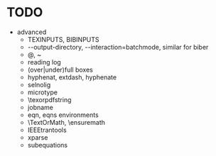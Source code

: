 # TODO

* advanced
  - TEXINPUTS, BIBINPUTS
  - --output-directory, --interaction=batchmode, similar for biber
  - \@, ~
  - reading log
  - (over|under)full boxes
  - hyphenat, extdash, hyphenate
  - selnolig
  - microtype
  - \texorpdfstring
  - jobname
  - eqn, eqns environments
  - \TextOrMath, \ensuremath
  - IEEEtrantools
  - xparse
  - subequations
